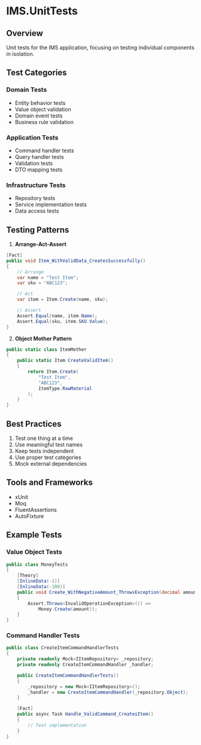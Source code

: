 # IMS.UnitTests

## Overview
Unit tests for the IMS application, focusing on testing individual components in isolation.

## Test Categories

### Domain Tests
- Entity behavior tests
- Value object validation
- Domain event tests
- Business rule validation

### Application Tests
- Command handler tests
- Query handler tests
- Validation tests
- DTO mapping tests

### Infrastructure Tests
- Repository tests
- Service implementation tests
- Data access tests

## Testing Patterns

1. **Arrange-Act-Assert**
```csharp
[Fact]
public void Item_WithValidData_CreatesSuccessfully()
{
    // Arrange
    var name = "Test Item";
    var sku = "ABC123";

    // Act
    var item = Item.Create(name, sku);

    // Assert
    Assert.Equal(name, item.Name);
    Assert.Equal(sku, item.SKU.Value);
}
```

2. **Object Mother Pattern**
```csharp
public static class ItemMother
{
    public static Item CreateValidItem()
    {
        return Item.Create(
            "Test Item",
            "ABC123",
            ItemType.RawMaterial
        );
    }
}
```

## Best Practices
1. Test one thing at a time
2. Use meaningful test names
3. Keep tests independent
4. Use proper test categories
5. Mock external dependencies

## Tools and Frameworks
- xUnit
- Moq
- FluentAssertions
- AutoFixture

## Example Tests

### Value Object Tests
```csharp
public class MoneyTests
{
    [Theory]
    [InlineData(-1)]
    [InlineData(-100)]
    public void Create_WithNegativeAmount_ThrowsException(decimal amount)
    {
        Assert.Throws<InvalidOperationException>(() => 
            Money.Create(amount));
    }
}
```

### Command Handler Tests
```csharp
public class CreateItemCommandHandlerTests
{
    private readonly Mock<IItemRepository> _repository;
    private readonly CreateItemCommandHandler _handler;

    public CreateItemCommandHandlerTests()
    {
        _repository = new Mock<IItemRepository>();
        _handler = new CreateItemCommandHandler(_repository.Object);
    }

    [Fact]
    public async Task Handle_ValidCommand_CreatesItem()
    {
        // Test implementation
    }
}
```
